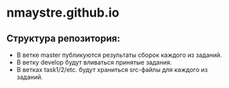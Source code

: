 # nmaystre.github.io
<h2>Структура репозитория:</h2>

<ul>
  <li>В ветке master публикуются результаты сборок каждого из заданий.</li>
  <li>В ветку develop будут вливаться принятые задания.</li>
  <li>В ветках task1/2/etc. будут храниться src-файлы для каждого из заданий.</li>
</ul>

